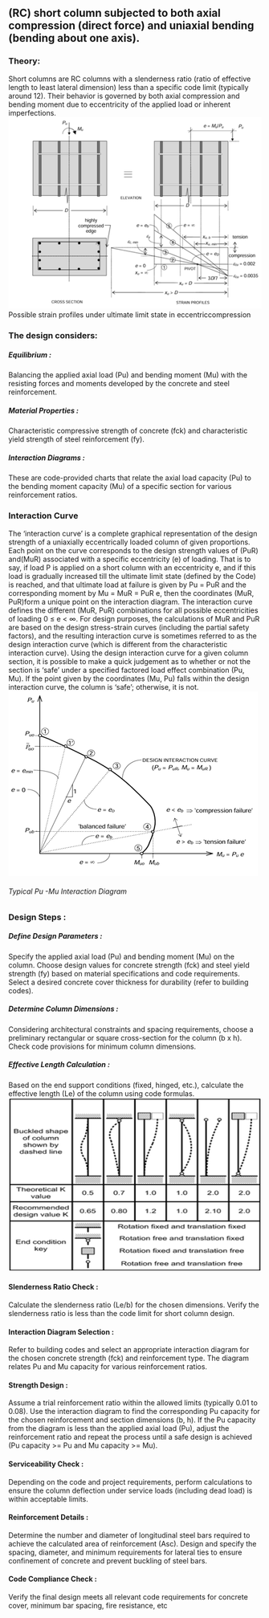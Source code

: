 ## (RC) short column subjected to both axial compression (direct force) and uniaxial bending (bending about one axis).
### Theory:
Short columns are RC columns with a slenderness ratio (ratio of effective length to least lateral dimension) less than a specific code limit (typically around 12). Their behavior is governed by both axial compression and bending moment due to eccentricity of the applied load or inherent imperfections.
![1](images/image1.png)
Possible strain profiles under ultimate limit state in eccentriccompression
### The design considers:

##### Equilibrium :  
Balancing the applied axial load (Pu) and bending moment (Mu) with the resisting forces and moments developed by the concrete and steel reinforcement.
##### Material Properties :
Characteristic compressive strength of concrete (fck) and characteristic yield strength of steel reinforcement (fy).
##### Interaction Diagrams :
These are code-provided charts that relate the axial load capacity (Pu) to the bending moment capacity (Mu) of a specific section for various reinforcement ratios.

### Interaction Curve

The ‘interaction curve’ is a complete graphical representation of the design strength of a uniaxially eccentrically loaded column of given proportions. Each point on the curve corresponds to the design strength values of (PuR)  and(MuR)  associated with a specific eccentricity (e) of loading. That is to say, if load P is applied on a short column with an eccentricity e, and if this load is gradually increased till the ultimate limit state (defined by the Code) is reached, and that ultimate load at failure is given by Pu = PuR and the corresponding moment by Mu = MuR = PuR e, then the coordinates (MuR, PuR)form a unique point on the interaction diagram.
The interaction curve defines the different (MuR, PuR) combinations for all possible eccentricities of loading 0 ≤ e < ∞. For design purposes, the calculations of MuR and PuR are based on the design stress-strain curves (including the partial safety factors), and the resulting interaction curve is sometimes referred to as the design interaction curve (which is different from the characteristic interaction curve). Using the design interaction curve for a given column section, it is possible to make a quick judgement as to whether or not the section is ‘safe’ under a specified factored load effect combination (Pu, Mu). If the point given by the coordinates (Mu, Pu) falls within the design interaction curve, the column is ‘safe’; otherwise, it is not.
![2](images/image2.png)
###### Typical Pu -Mu Interaction Diagram
### Design Steps :

##### Define Design Parameters :
Specify the applied axial load (Pu) and bending moment (Mu) on the column.
Choose design values for concrete strength (fck) and steel yield strength (fy) based on material specifications and code requirements.
Select a desired concrete cover thickness for durability (refer to building codes).

##### Determine Column Dimensions :
Considering architectural constraints and spacing requirements, choose a preliminary rectangular or square cross-section for the column (b x h).
Check code provisions for minimum column dimensions.

##### Effective Length Calculation :
Based on the end support conditions (fixed, hinged, etc.), calculate the effective length (Le) of the column using code formulas.
![2](images/image3.png)
#### Slenderness Ratio Check :

Calculate the slenderness ratio (Le/b) for the chosen dimensions.
Verify the slenderness ratio is less than the code limit for short column design.

#### Interaction Diagram Selection :

Refer to building codes and select an appropriate interaction diagram for the chosen concrete strength (fck) and reinforcement type. The diagram relates Pu and Mu capacity for various reinforcement ratios.

#### Strength Design :

Assume a trial reinforcement ratio within the allowed limits (typically 0.01 to 0.08).
Use the interaction diagram to find the corresponding Pu capacity for the chosen reinforcement and section dimensions (b, h).
If the Pu capacity from the diagram is less than the applied axial load (Pu), adjust the reinforcement ratio and repeat the process until a safe design is achieved (Pu capacity >= Pu and Mu capacity >= Mu).
#### Serviceability Check :
Depending on the code and project requirements, perform calculations to ensure the column deflection under service loads (including dead load) is within acceptable limits.
#### Reinforcement Details :
Determine the number and diameter of longitudinal steel bars required to achieve the calculated area of reinforcement (Asc).
Design and specify the spacing, diameter, and minimum requirements for lateral ties to ensure confinement of concrete and prevent buckling of steel bars.
#### Code Compliance Check :
Verify the final design meets all relevant code requirements for concrete cover, minimum bar spacing, fire resistance, etc
